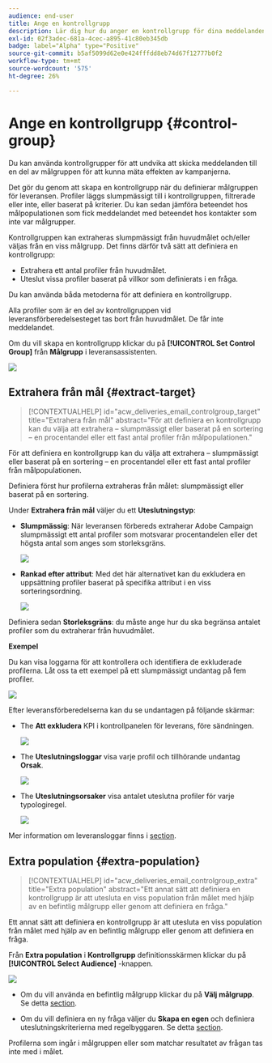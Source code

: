 ```yaml
---
audience: end-user
title: Ange en kontrollgrupp
description: Lär dig hur du anger en kontrollgrupp för dina meddelanden i webbgränssnittet för Campaign
exl-id: 02f3adec-681a-4cec-a895-41c80eb345db
badge: label="Alpha" type="Positive"
source-git-commit: b5af5099d62e0e424fffdd8eb74d67f12777b0f2
workflow-type: tm+mt
source-wordcount: '575'
ht-degree: 26%

---
```


# Ange en kontrollgrupp {#control-group}

Du kan använda kontrollgrupper för att undvika att skicka meddelanden till en del av målgruppen för att kunna mäta effekten av kampanjerna.

Det gör du genom att skapa en kontrollgrupp när du definierar målgruppen för leveransen. Profiler läggs slumpmässigt till i kontrollgruppen, filtrerade eller inte, eller baserat på kriterier. Du kan sedan jämföra beteendet hos målpopulationen som fick meddelandet med beteendet hos kontakter som inte var målgrupper.

Kontrollgruppen kan extraheras slumpmässigt från huvudmålet och/eller väljas från en viss målgrupp. Det finns därför två sätt att definiera en kontrollgrupp:

* Extrahera ett antal profiler från huvudmålet.
* Uteslut vissa profiler baserat på villkor som definierats i en fråga.

Du kan använda båda metoderna för att definiera en kontrollgrupp.

Alla profiler som är en del av kontrollgruppen vid leveransförberedelsesteget tas bort från huvudmålet. De får inte meddelandet.

Om du vill skapa en kontrollgrupp klickar du på **[!UICONTROL Set Control Group]** från **Målgrupp** i leveransassistenten.

![](assets/control-group1.png)

## Extrahera från mål {#extract-target}

>[!CONTEXTUALHELP]
>id="acw_deliveries_email_controlgroup_target"
>title="Extrahera från mål"
>abstract="För att definiera en kontrollgrupp kan du välja att extrahera – slumpmässigt eller baserat på en sortering – en procentandel eller ett fast antal profiler från målpopulationen."

För att definiera en kontrollgrupp kan du välja att extrahera – slumpmässigt eller baserat på en sortering – en procentandel eller ett fast antal profiler från målpopulationen.

Definiera först hur profilerna extraheras från målet: slumpmässigt eller baserat på en sortering.

Under **Extrahera från mål** väljer du ett **Uteslutningstyp**:

* **Slumpmässig**: När leveransen förbereds extraherar Adobe Campaign slumpmässigt ett antal profiler som motsvarar procentandelen eller det högsta antal som anges som storleksgräns.

   ![](assets/control-group.png)

* **Rankad efter attribut**: Med det här alternativet kan du exkludera en uppsättning profiler baserat på specifika attribut i en viss sorteringsordning.

   ![](assets/control-group2.png)

Definiera sedan **Storleksgräns**: du måste ange hur du ska begränsa antalet profiler som du extraherar från huvudmålet.

**Exempel**

Du kan visa loggarna för att kontrollera och identifiera de exkluderade profilerna. Låt oss ta ett exempel på ett slumpmässigt undantag på fem profiler.

![](assets/control-group4.png)

Efter leveransförberedelserna kan du se undantagen på följande skärmar:

* The **Att exkludera** KPI i kontrollpanelen för leverans, före sändningen.

   ![](assets/control-group5.png)

* The **Uteslutningsloggar** visa varje profil och tillhörande undantag **Orsak**.

   ![](assets/control-group6.png)

* The **Uteslutningsorsaker** visa antalet uteslutna profiler för varje typologiregel.

   ![](assets/control-group7.png)

Mer information om leveransloggar finns i [section](../monitor/delivery-logs.md).

## Extra population {#extra-population}

>[!CONTEXTUALHELP]
>id="acw_deliveries_email_controlgroup_extra"
>title="Extra population"
>abstract="Ett annat sätt att definiera en kontrollgrupp är att utesluta en viss population från målet med hjälp av en befintlig målgrupp eller genom att definiera en fråga."

Ett annat sätt att definiera en kontrollgrupp är att utesluta en viss population från målet med hjälp av en befintlig målgrupp eller genom att definiera en fråga.

Från **Extra population** i **Kontrollgrupp** definitionsskärmen klickar du på **[!UICONTROL Select Audience]** -knappen.

![](assets/control-group3.png)

* Om du vill använda en befintlig målgrupp klickar du på **Välj målgrupp**. Se detta [section](add-audience.md).

* Om du vill definiera en ny fråga väljer du **Skapa en egen** och definiera uteslutningskriterierna med regelbyggaren. Se detta [section](segment-builder.md).

Profilerna som ingår i målgruppen eller som matchar resultatet av frågan tas inte med i målet.